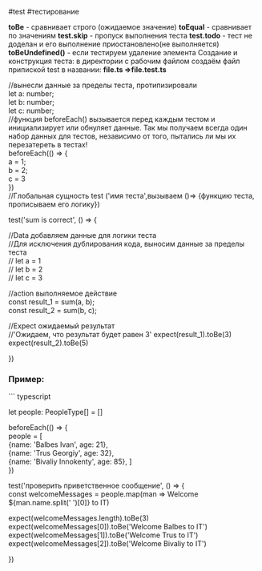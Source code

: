 #test #тестирование

**toBe** - сравнивает строго (ожидаемое значение)
**toEqual** - сравнивает по значениям
**test.skip** - пропуск выполнения теста
**test.todo** - тест не доделан и его выполнение приостановлено(не выполняется)
**toBeUndefined()** - если тестируем удаление элемента
Создание и конструкция теста:
в директории с рабочим файлом создаём файл  припиской test в названии: 
<b>file.ts =>file.test.ts</b>


//вынесли данные за пределы теста, протипизировали  
let a: number;  
let b: number;  
let c: number;  
//функция beforeEach() вызывается перед каждым тестом и инициализирует или обнуляет данные. Так мы получаем всегда один набор данных для тестов, независимо от того, пытались ли мы их перезатереть в тестах!  
beforeEach(() => {  
  a = 1;  
  b = 2;  
  c = 3  
})  
//Глобальная сущность test ('имя теста',вызываем ()=> {функцию теста, прописываем его логику})  
  
test('sum is correct', () => {  
  
  //Data добавляем данные для логики теста  
  //Для исключения дублирования кода, выносим данные за пределы теста  
  // let a = 1  
  // let b = 2  
  // let c = 3  
  
  //action выполняемое действие  
  const result_1 = sum(a, b);  
  const result_2 = sum(b, c);  
  
  //Expect ожидаемый результат  
  //'Ожидаем, что результат будет равен 3'  expect(result_1).toBe(3)  
  expect(result_2).toBe(5)  
  
})


<h3>Пример:</h3>
``` typescript

let people: PeopleType[] = []  
  
beforeEach(() => {  
people = [  
{name: 'Balbes Ivan', age: 21},  
{name: 'Trus Georgiy', age: 32},  
{name: 'Bivaliy Innokenty', age: 85}, ]  
})  
  
test('проверить приветственное сообщение', () => {  
  const welcomeMessages = people.map(man => Welcome ${man.name.split(' ')[0]} to IT)  
  
  expect(welcomeMessages.length).toBe(3)  
  expect(welcomeMessages[0]).toBe('Welcome Balbes to IT')  
  expect(welcomeMessages[1]).toBe('Welcome Trus to IT')  
  expect(welcomeMessages[2]).toBe('Welcome Bivaliy to IT')  
  
})
```